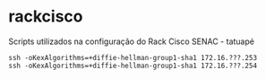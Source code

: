 # rackcisco
Scripts utilizados na configuração do Rack Cisco SENAC - tatuapé

	ssh -oKexAlgorithms=+diffie-hellman-group1-sha1 172.16.???.253
	ssh -oKexAlgorithms=+diffie-hellman-group1-sha1 172.16.???.254
